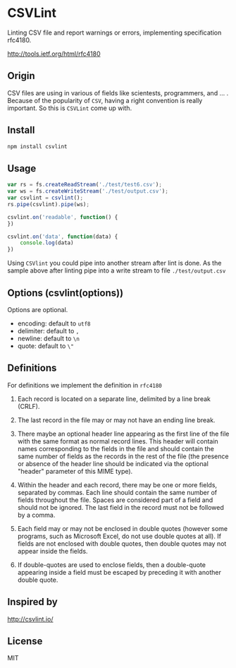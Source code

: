 # CSVLint

Linting CSV file and report warnings or errors, implementing specification rfc4180.

http://tools.ietf.org/html/rfc4180

## Origin

CSV files are using in various of fields like scientests, programmers, and ... . Because of the popularity of `CSV`, having a right convention is really important. So this is `CSVLint` come up with.

## Install

```javascript
npm install csvlint
```

## Usage

```javascript
var rs = fs.createReadStream('./test/test6.csv');
var ws = fs.createWriteStream('./test/output.csv');
var csvlint = csvlint();
rs.pipe(csvlint).pipe(ws);

csvlint.on('readable', function() {
})

csvlint.on('data', function(data) {
    console.log(data)
})
```

Using `CSVlint` you could pipe into another stream after lint is done. As the sample above after linting pipe into a write stream to file `./test/output.csv`

## Options (csvlint(options))

Options are optional. 

- encoding: default to `utf8`
- delimiter: default to `,`
- newline: default to `\n`
- quote: default to `\"`

## Definitions

For definitions we implement the definition in `rfc4180`

1.  Each record is located on a separate line, delimited by a line break (CRLF).

2.  The last record in the file may or may not have an ending line break.

3.  There maybe an optional header line appearing as the first line of the file with the same format as normal record lines.  This header will contain names corresponding to the fields in the file and should contain the same number of fields as the records in the rest of the file (the presence or absence of the header line should be indicated via the optional "header" parameter of this MIME type). 

4.  Within the header and each record, there may be one or more fields, separated by commas.  Each line should contain the same number of fields throughout the file.  Spaces are considered part of a field and should not be ignored.  The last field in the record must not be followed by a comma.

5.  Each field may or may not be enclosed in double quotes (however some programs, such as Microsoft Excel, do not use double quotes at all).  If fields are not enclosed with double quotes, then double quotes may not appear inside the fields.

6.  If double-quotes are used to enclose fields, then a double-quote appearing inside a field must be escaped by preceding it with another double quote.

## Inspired by

http://csvlint.io/ 

## License

MIT
